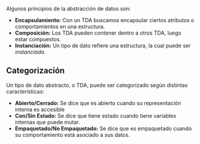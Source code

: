 Algunos principios de la abstracción de datos son:

- **Encapsulamiento:** Con un TDA buscamos encapsular ciertos atributos o comportamientos en una estructura.
- **Composición:** Los TDA pueden contener dentro a otros TDA, luego estar compuestos.
- **Instanciación:** Un tipo de dato refiere una estructura, la cual puede ser *instanciada*.

## Categorización

Un tipo de dato abstracto, o TDA, puede ser categorizado según distintas características:

- **Abierto/Cerrado:** Se dice que es abierto cuando su representación interna es accesible
- **Con/Sin Estado:** Se dice que tiene estado cuando tiene variables internas que puede mutar.
- **Empaquetado/No Empaquetado:** Se dice que es empaquetado cuando su comportamiento está asociado a sus datos.
